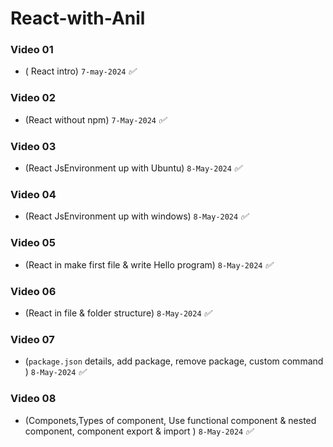 # React-with-Anil

### Video 01 
* ( React intro) `7-may-2024` _✅_


### Video 02 
* (React without npm) `7-May-2024`  _✅_


### Video 03 
* (React JsEnvironment up with Ubuntu) `8-May-2024`  _✅_

### Video 04
* (React JsEnvironment up with windows) `8-May-2024`  _✅_

### Video 05
* (React in make first file & write Hello program) `8-May-2024`  _✅_

### Video 06
* (React in file & folder structure) `8-May-2024`  _✅_


### Video 07
* (`package.json` details, add package, remove package, custom command ) `8-May-2024`  _✅_


### Video 08
* (Componets,Types of component, Use functional component & nested component, component export & import ) `8-May-2024`  _✅_




